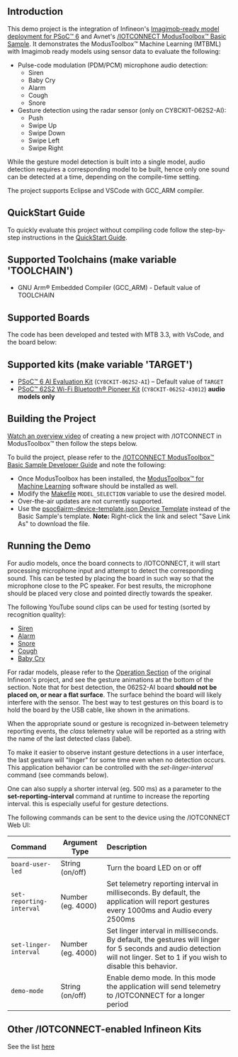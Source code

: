 ## Introduction

This demo project is the integration of Infineon's [Imagimob-ready model deployment for PSoC&trade; 6](https://github.com/Infineon/mtb-example-ml-imagimob-deploy-ready-model/tree/release-v1.0.0)
and Avnet's [/IOTCONNECT ModusToolbox&trade; Basic Sample](https://github.com/avnet-iotconnect/avnet-iotc-mtb-basic-example/tree/release-v7.0.2). 
It demonstrates the ModusToolbox&trade; Machine Learning (MTBML) with Imagimob ready models 
using sensor data to evaluate the following:

* Pulse-code modulation (PDM/PCM) microphone audio detection:
  * Siren
  * Baby Cry
  * Alarm
  * Cough
  * Snore
* Gesture detection using the radar sensor (only on CY8CKIT-062S2-AI):
  * Push
  * Swipe Up
  * Swipe Down
  * Swipe Left
  * Swipe Right

While the gesture model detection is built into a single model, audio detection requires a corresponding model to be built,
hence only one sound can be detected at a time, depending on the compile-time setting.

The project supports Eclipse and VSCode with GCC_ARM compiler.

## QuickStart Guide

To quickly evaluate this project without compiling code follow the step-by-step instructions in the [QuickStart Guide](QUICKSTART.md).

## Supported Toolchains (make variable 'TOOLCHAIN')

* GNU Arm® Embedded Compiler (GCC_ARM) - Default value of TOOLCHAIN

## Supported Boards

The code has been developed and tested with MTB 3.3, with VsCode, and the board below:

## Supported kits (make variable 'TARGET')

- [PSoC&trade; 6 AI Evaluation Kit](https://www.infineon.com/CY8CKIT-062S2-AI) (`CY8CKIT-062S2-AI`) – Default value of `TARGET`
- [PSoC&trade; 62S2 Wi-Fi Bluetooth&reg; Pioneer Kit](https://www.infineon.com/CY8CKIT-062S2-43012) (`CY8CKIT-062S2-43012`) **audio models only**

## Building the Project

[Watch an overview video](https://saleshosted.z13.web.core.windows.net/media/ifx/videos/IFX%20Modus%20with%20IoTConnect.mp4) of creating a new project with /IOTCONNECT in ModusToolbox&trade; then follow the steps below.

To build the project, please refer to the 
[/IOTCONNECT ModusToolbox&trade; Basic Sample Developer Guide](https://github.com/avnet-iotconnect/avnet-iotc-mtb-basic-example/tree/release-v7.0.1/DEVELOPER_GUIDE.md) 
and note the following:
- Once ModusToolbox has been installed, the [ModusToolbox&trade; for Machine Learning](https://softwaretools.infineon.com/tools/com.ifx.tb.tool.modustoolboxpackmachinelearning) software should be installed as well.
- Modify the [Makefile](Makefile#L166) ```MODEL_SELECTION``` variable to use the desired model.
- Over-the-air updates are not currently supported.
- Use the [psoc6airm-device-template.json Device Template](https://raw.githubusercontent.com/avnet-iotconnect/avnet-iotc-mtb-ai-baby-monitor/main/files/psoc6airm-device-template.json) instead of the Basic Sample's template.
  **Note:** Right-click the link and select "Save Link As" to download the file.


## Running the Demo

For audio models, once the board connects to /IOTCONNECT, it will start processing microphone input and attempt to detect the corresponding sound. 
This can be tested by placing the board in such way so that the microphone close to the PC speaker.
For best results, the microphone should be placed very close and pointed directly towards the speaker.

The following YouTube sound clips can be used for testing (sorted by recognition quality):
  * [Siren](https://www.youtube.com/watch?v=s5bwBS27A1g)
  * [Alarm](https://www.youtube.com/watch?v=hFIJaB6kVzk)
  * [Snore](https://www.youtube.com/watch?v=dXKCapH-vx8)
  * [Cough](https://www.youtube.com/watch?v=Qp09X74kjBc)
  * [Baby Cry](https://www.youtube.com/watch?v=Rwj1_eWltJQ&t=227s)

For radar models, please refer to the [Operation Section](https://github.com/Infineon/mtb-example-ml-imagimob-deploy-ready-model/blob/master/README.md#operation) of the original Infineon's project,
and see the gesture animations at the bottom of the section.
Note that for best detection, the 062S2-AI board **should not be placed on, or near a flat surface**. The surface
behind the board will likely interfere with the sensor. The best way to test gestures on this board
is to hold the board by the USB cable, like shown in the animations. 

When the appropriate sound or gesture is recognized in-between telemetry reporting events,
the *class* telemetry value will be reported as a string with the name of the last detected class (label).

To make it easier to observe instant gesture detections in a user interface, the last gesture will "linger"
for some time even when no detection occurs. This application behavior can be controlled with the
*set-linger-interval* command (see commands below). 

One can also supply a shorter interval (eg. 500 ms) as a parameter to the **set-reporting-interval** command 
at runtime to increase the reporting interval. this is especially useful for gesture detections.

The following commands can be sent to the device using the /IOTCONNECT Web UI:

| Command                  | Argument Type     | Description                                                                                                                                                                 |
|:-------------------------|-------------------|:----------------------------------------------------------------------------------------------------------------------------------------------------------------------------|
| `board-user-led`         | String (on/off)   | Turn the board LED on or off                                                                                                                                                |
| `set-reporting-interval` | Number (eg. 4000) | Set telemetry reporting interval in milliseconds.  By default, the application will report gestures every 1000ms and Audio every 2500ms                                     |
| `set-linger-interval`    | Number (eg. 4000) | Set linger interval in milliseconds. By default, the gestures will linger for 5 seconds and audio detection will not linger. Set to 1 if you wish to disable this behavior. |
| `demo-mode`              | String (on/off)   | Enable demo mode. In this mode the application will send telemetry to /IOTCONNECT for a longer period                                                                        |


## Other /IOTCONNECT-enabled Infineon Kits
See the list [here](https://avnet-iotconnect.github.io/#infineon-technologies)

